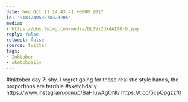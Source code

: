 ```yaml
---
date: Wed Oct 11 14:43:41 +0000 2017
id: '918124953878323205'
media:
- https://pbs.twimg.com/media/DL3Vx2UX4AIf0-9.jpg
reply: false
retweet: false
source: twitter
tags:
- Inktober
- sketchdaily
---
```


#Inktober day 7: shy. I regret going for those realistic style hands, the proportions are terrible #sketchdaily https://www.instagram.com/p/BaHIuwAgONt/ https://t.co/5cpQpgzzf0